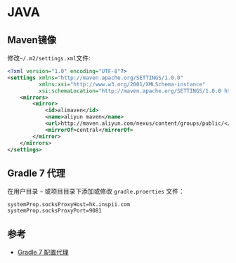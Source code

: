 # JAVA

## Maven镜像

修改`~/.m2/settings.xml`文件:

```xml
<?xml version="1.0" encoding="UTF-8"?>
<settings xmlns="http://maven.apache.org/SETTINGS/1.0.0"
          xmlns:xsi="http://www.w3.org/2001/XMLSchema-instance"
          xsi:schemaLocation="http://maven.apache.org/SETTINGS/1.0.0 http://maven.apache.org/xsd/settings-1.0.0.xsd">
    <mirrors>
        <mirror>
            <id>alimaven</id>
            <name>aliyun maven</name>
            <url>http://maven.aliyun.com/nexus/content/groups/public/</url>
            <mirrorOf>central</mirrorOf>
        </mirror>
    </mirrors>
</settings>
```

## Gradle 7 代理

在用户目录 `~` 或项目目录下添加或修改 `gradle.proerties` 文件：

```
systemProp.socksProxyHost=hk.inspii.com
systemProp.socksProxyPort=9081
```

## 参考

- [Gradle 7 配置代理](https://docs.gradle.org/7.0/userguide/build_environment.html#sec:accessing_the_web_via_a_proxy)
